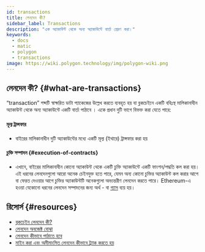 ```yaml
---
id: transactions
title: লেনদেন কী?
sidebar_label: Transactions
description: "এক অ্যাকাউন্ট থেকে অন্য অ্যাকাউন্টে বার্তা প্রেরণ করা।"
keywords:
  - docs
  - matic
  - polygon
  - transactions
image: https://wiki.polygon.technology/img/polygon-wiki.png
---
```


## লেনদেন কী? {#what-are-transactions}

“transaction” শব্দটি স্বাক্ষরিত ডাটা প্যাকেজের উল্লেখ করতে ব্যবহৃত হয় যা ব্লকচেইনে একটি বহিঃস্থ মালিকানাধীন অ্যাকাউন্ট থেকে অন্য অ্যাকাউন্টে একটি বার্তা পাঠাবে । একে প্রধান দুটি ভাগে বিভক্ত করা যেতে পারে:

#### **মূল্য ট্রান্সফার**

- বাইরের মালিকানাধীন দুটি অ্যাকাউন্টের মধ্যে একটি মূল্য (ইথারে) ট্রান্সফার করা হয়

#### চুক্তি সম্পাদন {#execution-of-contracts}

- এখানে, বাইরের মালিকানাধীন কোনো অ্যাকাউন্ট থেকে একটি চুক্তি অ্যাকাউন্টে একটি ফাংশন/পদ্ধতি কল করা হয়। এই ধরনের লেনদেনগুলো আরো অনেক চেইনযুক্ত হতে পারে, যেমন অন্য কোনো চুক্তির অ্যাকাউন্ট কল করার আগে বা ফেরত দেওয়ার আগে চুক্তির অ্যাকাউন্টটি অনেকগুলো অভ্যন্তরীণ লেনদেন করতে পারে।
Ethereum-এ হওয়া যেকোনো ধরনের লেনদেন সম্পাদনের জন্য অর্থ - বা [গ্যাস](/docs/home/blockchain-basics/gas) ব্যয় হয়।

## রিসোর্স {#resources}

- [ব্লকচেইন লেনদেন কী?](https://coincentral.com/what-is-a-blockchain-transaction-anyway/)
- [লেনদেন অবজেক্ট বোঝা](https://docs.alchemy.com/docs/understanding-the-transaction-object-on-ethereum)
- [লেনদেন কীভাবে পাঠাতে হবে](https://docs.alchemy.com/docs/how-to-send-transactions-on-ethereum)
- [মাইন করা এবং অমীমাংসিত লেনদেন কীভাবে ট্র্যাক করতে হয়](https://docs.alchemy.com/docs/how-to-track-mined-and-pending-ethereum-transactions)
